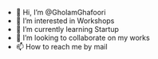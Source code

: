 - 👋 Hi, I’m @GholamGhafoori
- 👀 I’m interested in Workshops
- 🌱 I’m currently learning Startup
- 💞️ I’m looking to collaborate on my works
- 📫 How to reach me by mail

<!---
GholamGhafoori/GholamGhafoori is a ✨ special ✨ repository because its `README.md` (this file) appears on your GitHub profile.
You can click the Preview link to take a look at your changes.
--->
